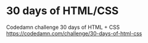 # 30 days of HTML/CSS
 Codedamn challenge 30 days of HTML + CSS
 https://codedamn.com/challenge/30-days-of-html-css
